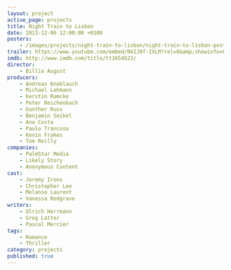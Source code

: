 ```yaml
---
layout: project
active_page: projects
title: Night Train to Lisbon
date: 2013-12-06 12:00:00 +0100
posters:
    - /images/projects/night-train-to-lisbon/night-train-to-lisbon-poster.jpg
trailer: https://www.youtube.com/embed/NkIJ0f-IXLM?rel=0&amp;showinfo=0
imdb: http://www.imdb.com/title/tt1654523/
director:
    - Billie August
producers:
    - Andreas Knoblauch
    - Michael Lehmann
    - Kerstin Ramcke
    - Peter Reichenbach
    - Gunther Russ
    - Benjamin Seikel
    - Ana Costa
    - Paulo Trancoso
    - Kevin Frakes
    - Tom Reilly
companies:
    - PalmStar Media
    - Likely Story
    - Anonymous Content
cast:
    - Jeremy Irons
    - Christopher Lee
    - Melanie Laurent
    - Vanessa Redgrave
writers:
    - Ulrich Herrmann
    - Greg Latter
    - Pascal Mercier
tags:
    - Romance
    - Thriller
category: projects
published: true
---
```


